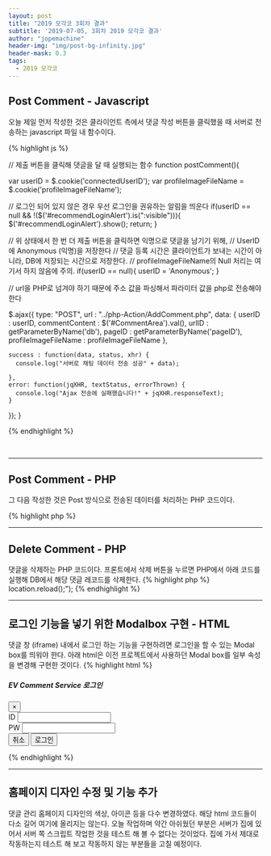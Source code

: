 ```yaml
---
layout: post
title: "2019 모각코 3회차 결과"
subtitle: '2019-07-05, 3회차 2019 모각코 결과'
author: "jopemachine"
header-img: "img/post-bg-infinity.jpg"
header-mask: 0.3
tags:
  - 2019 모각코
---
```


<h2>Post Comment - Javascript</h2>

오늘 제일 먼저 작성한 것은 클라이언트 측에서 댓글 작성 버튼을 클릭했을 때 서버로 전송하는 javascript 파일 내 함수이다.

{% highlight js %}

// 제출 버튼을 클릭해 댓글을 달 때 실행되는 함수
function postComment(){

  var userID = $.cookie('connectedUserID');
  var profileImageFileName = $.cookie('profileImageFileName');

  // 로그인 되어 있지 않은 경우 우선 로그인을 권유하는 알림을 띄운다
  if(userID == null && !($('#recommendLoginAlert').is(":visible"))){
    $('#recommendLoginAlert').show();
    return;
  }

  // 위 상태에서 한 번 더 제출 버튼을 클릭하면 익명으로 댓글을 남기기 위해,
  // UserID에 Anonymous (익명)을 저장한다
  // 댓글 등록 시간은 클라이언트가 보내는 시간이 아니라, DB에 저장되는 시간으로 저장한다.
  // profileImageFileName의 Null 처리는 여기서 하지 않음에 주의. 
  if(userID == null){
    userID = 'Anonymous';
  }

  // url을 PHP로 넘겨야 하기 때문에 주소 값을 파싱해서 파라미터 값을 php로 전송해야 한다

  $.ajax({
    type: "POST",
    url : "../php-Action/AddComment.php",
    data: {
      userID : userID,
      commentContent : $('#CommentArea').val(),
      urlID : getParameterByName('db'),
      pageID : getParameterByName('pageID'),
      profileImageFileName : profileImageFileName
    },

    success : function(data, status, xhr) {
      console.log("서버로 채팅 데이터 전송 성공" + data);

    },
    error: function(jqXHR, textStatus, errorThrown) {
      console.log("Ajax 전송에 실패했습니다!" + jqXHR.responseText);
    }
  });
}

{% endhighlight %}


<br>
<hr>

<h2>Post Comment - PHP</h2>

그 다음 작성한 것은 Post 방식으로 전송된 데이터를 처리하는 PHP 코드이다.

{% highlight php %}

<?php

$UserID = $_POST['userID'];
$CommentContent = $_POST['commentContent'];
$URLID = $_POST['urlID'];
$PageID = $_POST['pageID'];
$ProfileImageFileName = $_POST['profileImageFileName'];

$connect_object = MySQLConnection::DB_Connect($URLID);

// 해당 DB의 페이지 ID 테이블에 새 레코드 입력
$insertComment = "
  Insert INTO '" . $PageID . "'(
    CommentUserId,
    Content,
    DateTime,
    ProfileImageFileName
    ) VALUES(
    '$UserID',
    '$CommentContent',
    Now(),
    '$ProfileImageFileName'
)";

$ret = mysqli_query($connect_object, $insertComment);
{% endhighlight %}

<br>
<hr>

<h2>Delete Comment - PHP</h2>

댓글을 삭제하는 PHP 코드이다. 프론트에서 삭제 버튼을 누르면 PHP에서 아래 코드를 실행해 DB에서 해당 댓글 레코드를 삭제한다.

{% highlight php %}
<?php

// CommentID는 Auto Index로, 삭제하고 다시 insert해도 중복된 값이 들어가지
// 않으므로 ID 값으로 쓸 수 있음.
$UserID = $_POST['userID'];
$CommentID = $_POST['CommentID'];
$URLID = $_POST['urlID'];
$PageID = $_POST['pageID'];

$connect_object = MySQLConnection::DB_Connect($URLID);

// CommentID와 같은 레코드를 삭제한다.
$selectComment = "
  SELECT FROM '" . $PageID . "' WHERE CommentID ='$CommentID'
";

$ret = mysqli_query($connect_object, $selectComment);

$row = mysqli_fetch_array($ret);

// User ID가 Comment User ID와 다를 경우 댓글을 삭제할 수 없게 한다.
// 이미 지워진 댓글을 시도하려고 하는 경우 역시 아무 행동도 취하지 않는다.
if(empty($row) || $row['UserID'] != $UserID){
  exit();
}

// CommentID와 같은 레코드를 삭제한다.
$deleteComment = "
  DELETE FROM '" . $PageID . "' WHERE CommentID ='$CommentID'
";

$ret = mysqli_query($connect_object, $deleteComment);

// 코멘트를 지운 뒤 페이지를 리로드 해 데이터를 다시 가져온다. 
echo ("<script>location.reload();</script>");

{% endhighlight %}


<br>
<hr>

<h2>로그인 기능을 넣기 위한 Modalbox 구현 - HTML</h2>

댓글 창 (iframe) 내에서 로그인 하는 기능을 구현하려면 로그인을 할 수 있는 Modal box를 띄워야 한다.

아래 html은 이전 프로젝트에서 사용하던 Modal box를 일부 속성을 변경해 구현한 것이다.

{% highlight html %}
<div id="LogInModal" class="modal fade" tabindex="-1" role="dialog" aria-labelledby="modal" aria-hidden="true">
  <div class="modal-dialog">
    <div class="modal-content">
      <div class="modal-header">
        <h5 class="modal-title">EV Comment Service 로그인</h5>
        <!-- data-dismiss 속성을 통해, 취소 버튼을 누르면 모달 박스가 없어지는 것을 구현 -->
        <button type="button" class="close" data-dismiss="modal" aria-label="Close">
          <!-- times를 x 버튼 대신 이용함 -->
          <span aria-hidden="true">&times;</span>
        </button>
      </div>
      <div class="modal-body">
        <form action="php-Action/RegisterURL.php" onsubmit="return AddURLButtonClicked()" method="post" accept-charset="utf-8">
          <div class="form-group">
            <label for="ID">ID</label>
            <input id="ID" name="ID" type="text" class="form-control">
          </div>
          <div class="form-group">
            <label for="PW">PW</label>
            <input id="PW" name="PW" type="text" class="form-control">
          </div>
          <div class="modal-footer">
            <!-- data-dismiss 속성을 통해, 취소 버튼을 누르면 모달 박스가 없어지는 것을 구현 -->
            <button type="button" class="btn btn-secondary" data-dismiss="modal">취소</button>
            <button type="submit" class="btn btn-primary">로그인</button>
          </div>
      </div>
    </div>
  </div>
</div>
{% endhighlight %}

<br>
<hr>

<h2>홈페이지 디자인 수정 및 기능 추가</h2>

댓글 관리 홈페이지 디자인의 색상, 아이콘 등을 다수 변경하였다.

해당 html 코드들이 다소 길어 여기에 올리지는 않는다.



오늘 작업하며 약간 아쉬웠던 부분은 서버가 집에 있어서 서버 쪽 스크립트 작업한 것을 테스트 해 볼 수 없다는 것이었다.
집에 가서 제대로 작동하는지 테스트 해 보고 작동하지 않는 부분들을 고칠 예정이다.